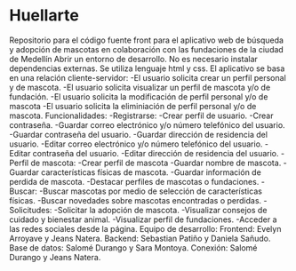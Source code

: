 # Huellarte
Repositorio para el código fuente front para el aplicativo web de búsqueda y adopción de mascotas en colaboración con las fundaciones de la ciudad de Medellín
Abrir un entorno de desarrollo. No es necesario instalar dependencias externas.
Se utiliza lenguaje html y css.
El aplicativo se basa en una relación cliente-servidor: 
-El usuario solicita crear un perfil personal y de mascota.
-El usuario solicita visualizar un perfil de mascota y/o de fundación. 
-El usuario solicita la modificación de perfil personal y/o de mascota
-El usuario solicita la eliminiación de perfil personal y/o de mascota.
Funcionalidades:
-Registrarse:
-Crear perfil de usuario.
-Crear contraseña.
-Guardar correo electrónico y/o número telefónico del usuario.
-Guardar contraseña del usuario.
-Guardar dirección de residencia del usuario.
-Editar correo electrónico y/o número telefónico del usuario.
-Editar contraseña del usuario.
-Editar dirección de residencia del usuario.
-Perfil de mascota:
-Crear perfil de mascota
-Guardar nombre de mascota.
-Guardar características físicas de mascota.
-Guardar información de perdida de mascota.
-Destacar perfiles de mascotas o fundaciones.
-Buscar:
-Buscar mascotas por medio de selección de características físicas.
-Buscar novedades sobre mascotas encontradas o perdidas.
-Solicitudes:
-Solicitar la adopción de mascota.
-Visualizar consejos de cuidado y bienestar animal.
-Visualizar perfil de fundaciones.
-Acceder a las redes sociales desde la página.
Equipo de desarrollo:
Frontend: Evelyn Arroyave y Jeans Natera.
Backend: Sebastian Patiño y Daniela Sañudo.
Base de datos: Salomé Durango y Sara Montoya.
Conexión: Salomé Durango y Jeans Natera.


